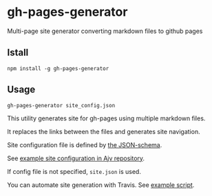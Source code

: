 # gh-pages-generator
Multi-page site generator converting markdown files to github pages

## Istall

```
npm install -g gh-pages-generator
```


## Usage

```
gh-pages-generator site_config.json
```

This utility generates site for gh-pages using multiple markdown files.

It replaces the links between the files and generates site navigation.

Site configuration file is defined by [the JSON-schema](https://github.com/epoberezkin/gh-pages-generator/blob/master/site_config_schema.json).

See [example site configuration in Ajv repository](https://github.com/epoberezkin/ajv/blob/gh-pages/site.json).

If config file is not specified, `site.json` is used.

You can automate site generation with Travis. See [example script](https://github.com/epoberezkin/ajv/blob/master/scripts/travis-gh-pages).
